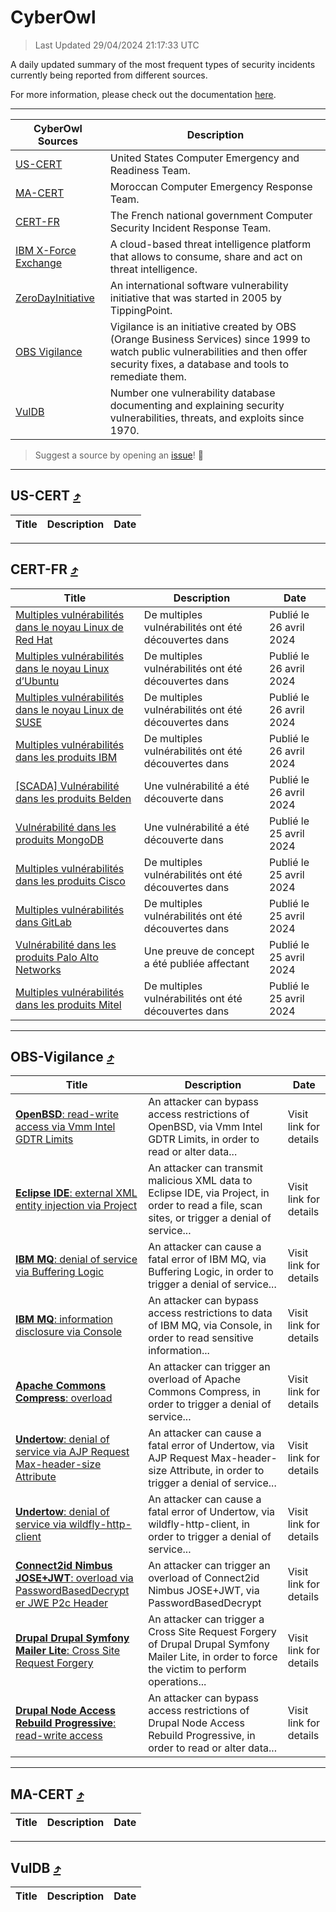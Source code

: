 
 <div id='top'></div>

# CyberOwl

 > Last Updated 29/04/2024 21:17:33 UTC
 
 A daily updated summary of the most frequent types of security incidents currently being reported from different sources.
 
 For more information, please check out the documentation [here](./docs/README.md).
 
 ---
 |CyberOwl Sources|Description|
 |---|---|
 |[US-CERT](#us-cert-arrow_heading_up)|United States Computer Emergency and Readiness Team.|
 |[MA-CERT](#ma-cert-arrow_heading_up)|Moroccan Computer Emergency Response Team.|
 |[CERT-FR](#cert-fr-arrow_heading_up)|The French national government Computer Security Incident Response Team.|
 |[IBM X-Force Exchange](#ibmcloud-arrow_heading_up)|A cloud-based threat intelligence platform that allows to consume, share and act on threat intelligence.|
 |[ZeroDayInitiative](#zerodayinitiative-arrow_heading_up)|An international software vulnerability initiative that was started in 2005 by TippingPoint.|
 |[OBS Vigilance](#obs-vigilance-arrow_heading_up)|Vigilance is an initiative created by OBS (Orange Business Services) since 1999 to watch public vulnerabilities and then offer security fixes, a database and tools to remediate them.|
 |[VulDB](#vuldb-arrow_heading_up)|Number one vulnerability database documenting and explaining security vulnerabilities, threats, and exploits since 1970.|
 
 > Suggest a source by opening an [issue](https://github.com/karimhabush/cyberowl/issues)! :raised_hands:
 ---

## US-CERT [:arrow_heading_up:](#cyberowl)

 |Title|Description|Date|
 |---|---|---|
 
 ---

## CERT-FR [:arrow_heading_up:](#cyberowl)

 |Title|Description|Date|
 |---|---|---|
 |[Multiples vulnérabilités dans le noyau Linux de Red Hat](https://www.cert.ssi.gouv.fr/avis/CERTFR-2024-AVI-0353/)|De multiples vulnérabilités ont été découvertes dans |Publié le 26 avril 2024|
 |[Multiples vulnérabilités dans le noyau Linux d’Ubuntu](https://www.cert.ssi.gouv.fr/avis/CERTFR-2024-AVI-0352/)|De multiples vulnérabilités ont été découvertes dans |Publié le 26 avril 2024|
 |[Multiples vulnérabilités dans le noyau Linux de SUSE](https://www.cert.ssi.gouv.fr/avis/CERTFR-2024-AVI-0351/)|De multiples vulnérabilités ont été découvertes dans |Publié le 26 avril 2024|
 |[Multiples vulnérabilités dans les produits IBM](https://www.cert.ssi.gouv.fr/avis/CERTFR-2024-AVI-0350/)|De multiples vulnérabilités ont été découvertes dans |Publié le 26 avril 2024|
 |[[SCADA] Vulnérabilité dans les produits Belden](https://www.cert.ssi.gouv.fr/avis/CERTFR-2024-AVI-0349/)|Une vulnérabilité a été découverte dans |Publié le 26 avril 2024|
 |[Vulnérabilité dans les produits MongoDB](https://www.cert.ssi.gouv.fr/avis/CERTFR-2024-AVI-0348/)|Une vulnérabilité a été découverte dans |Publié le 25 avril 2024|
 |[Multiples vulnérabilités dans les produits Cisco](https://www.cert.ssi.gouv.fr/avis/CERTFR-2024-AVI-0347/)|De multiples vulnérabilités ont été découvertes dans |Publié le 25 avril 2024|
 |[Multiples vulnérabilités dans GitLab](https://www.cert.ssi.gouv.fr/avis/CERTFR-2024-AVI-0346/)|De multiples vulnérabilités ont été découvertes dans |Publié le 25 avril 2024|
 |[Vulnérabilité dans les produits Palo Alto Networks](https://www.cert.ssi.gouv.fr/avis/CERTFR-2024-AVI-0345/)|Une preuve de concept a été publiée affectant|Publié le 25 avril 2024|
 |[Multiples vulnérabilités dans les produits Mitel](https://www.cert.ssi.gouv.fr/avis/CERTFR-2024-AVI-0344/)|De multiples vulnérabilités ont été découvertes dans |Publié le 25 avril 2024|
 
 ---

## OBS-Vigilance [:arrow_heading_up:](#cyberowl)

 |Title|Description|Date|
 |---|---|---|
 |[<a href="https://vigilance.fr/vulnerability/OpenBSD-read-write-access-via-Vmm-Intel-GDTR-Limits-43683" class="noirorange"><b>OpenBSD</b>: read-write access via Vmm Intel GDTR Limits</a>](https://vigilance.fr/vulnerability/OpenBSD-read-write-access-via-Vmm-Intel-GDTR-Limits-43683)|An attacker can bypass access restrictions of OpenBSD, via Vmm Intel GDTR Limits, in order to read or alter data...|Visit link for details|
 |[<a href="https://vigilance.fr/vulnerability/Eclipse-IDE-external-XML-entity-injection-via-Project-43682" class="noirorange"><b>Eclipse IDE</b>: external XML entity injection via Project</a>](https://vigilance.fr/vulnerability/Eclipse-IDE-external-XML-entity-injection-via-Project-43682)|An attacker can transmit malicious XML data to Eclipse IDE, via Project, in order to read a file, scan sites, or trigger a denial of service...|Visit link for details|
 |[<a href="https://vigilance.fr/vulnerability/IBM-MQ-denial-of-service-via-Buffering-Logic-43681" class="noirorange"><b>IBM MQ</b>: denial of service via Buffering Logic</a>](https://vigilance.fr/vulnerability/IBM-MQ-denial-of-service-via-Buffering-Logic-43681)|An attacker can cause a fatal error of IBM MQ, via Buffering Logic, in order to trigger a denial of service...|Visit link for details|
 |[<a href="https://vigilance.fr/vulnerability/IBM-MQ-information-disclosure-via-Console-43680" class="noirorange"><b>IBM MQ</b>: information disclosure via Console</a>](https://vigilance.fr/vulnerability/IBM-MQ-information-disclosure-via-Console-43680)|An attacker can bypass access restrictions to data of IBM MQ, via Console, in order to read sensitive information...|Visit link for details|
 |[<a href="https://vigilance.fr/vulnerability/Apache-Commons-Compress-overload-43679" class="noirorange"><b>Apache Commons Compress</b>: overload</a>](https://vigilance.fr/vulnerability/Apache-Commons-Compress-overload-43679)|An attacker can trigger an overload of Apache Commons Compress, in order to trigger a denial of service...|Visit link for details|
 |[<a href="https://vigilance.fr/vulnerability/Undertow-denial-of-service-via-AJP-Request-Max-header-size-Attribute-43677" class="noirorange"><b>Undertow</b>: denial of service via AJP Request Max-header-size Attribute</a>](https://vigilance.fr/vulnerability/Undertow-denial-of-service-via-AJP-Request-Max-header-size-Attribute-43677)|An attacker can cause a fatal error of Undertow, via AJP Request Max-header-size Attribute, in order to trigger a denial of service...|Visit link for details|
 |[<a href="https://vigilance.fr/vulnerability/Undertow-denial-of-service-via-wildfly-http-client-43676" class="noirorange"><b>Undertow</b>: denial of service via wildfly-http-client</a>](https://vigilance.fr/vulnerability/Undertow-denial-of-service-via-wildfly-http-client-43676)|An attacker can cause a fatal error of Undertow, via wildfly-http-client, in order to trigger a denial of service...|Visit link for details|
 |[<a href="https://vigilance.fr/vulnerability/Connect2id-Nimbus-JOSE-JWT-overload-via-PasswordBasedDecrypter-JWE-P2c-Header-43675" class="noirorange"><b>Connect2id Nimbus JOSE+JWT</b>: overload via PasswordBasedDecrypt<wbr>er JWE P2c Header</wbr></a>](https://vigilance.fr/vulnerability/Connect2id-Nimbus-JOSE-JWT-overload-via-PasswordBasedDecrypter-JWE-P2c-Header-43675)|An attacker can trigger an overload of Connect2id Nimbus JOSE+JWT, via PasswordBasedDecrypt|Visit link for details|
 |[<a href="https://vigilance.fr/vulnerability/Drupal-Drupal-Symfony-Mailer-Lite-Cross-Site-Request-Forgery-43674" class="noirorange"><b>Drupal Drupal Symfony Mailer Lite</b>: Cross Site Request Forgery</a>](https://vigilance.fr/vulnerability/Drupal-Drupal-Symfony-Mailer-Lite-Cross-Site-Request-Forgery-43674)|An attacker can trigger a Cross Site Request Forgery of Drupal Drupal Symfony Mailer Lite, in order to force the victim to perform operations...|Visit link for details|
 |[<a href="https://vigilance.fr/vulnerability/Drupal-Node-Access-Rebuild-Progressive-read-write-access-43673" class="noirorange"><b>Drupal Node Access Rebuild Progressive</b>: read-write access</a>](https://vigilance.fr/vulnerability/Drupal-Node-Access-Rebuild-Progressive-read-write-access-43673)|An attacker can bypass access restrictions of Drupal Node Access Rebuild Progressive, in order to read or alter data...|Visit link for details|
 
 ---

## MA-CERT [:arrow_heading_up:](#cyberowl)

 |Title|Description|Date|
 |---|---|---|
 
 ---

## VulDB [:arrow_heading_up:](#cyberowl)

 |Title|Description|Date|
 |---|---|---|
 
